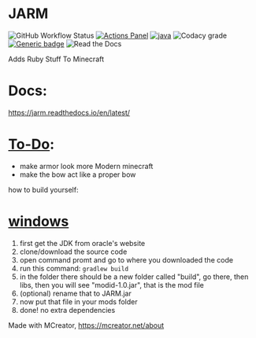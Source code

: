 # JARM
![GitHub Workflow Status](https://img.shields.io/github/workflow/status/Suyashtnt/JARM/Java%20CI%20with%20Gradle?style=for-the-badge)
[![Actions Panel](https://img.shields.io/badge/actionspanel-enabled-brightgreen?style=for-the-badge)](https://www.actionspanel.app/app/Suyashtnt/JARM)
[![java](https://img.shields.io/badge/uses-java-red.svg?style=for-the-badge)](https://java.com)
![Codacy grade](https://img.shields.io/codacy/grade/49ab17e7ec494f5dae14fc7f2374d3d0?style=for-the-badge)
[![Generic badge](https://img.shields.io/badge/Made_With-MCreator-brightgreen?style=for-the-badge)](https://mcreator.net/about)
![Read the Docs](https://img.shields.io/readthedocs/jarm?style=for-the-badge)

Adds Ruby Stuff To Minecraft

# Docs:
https://jarm.readthedocs.io/en/latest/

# [To-Do](#to-do):
- make armor look more Modern minecraft
- make the bow act like a proper bow



how to build yourself:

# [**windows**](#windows-build)
1. first get the JDK from oracle's website
2. clone/download the source code
3. open command promt and go to where you downloaded the code
4. run this command: `gradlew build`
5. in the folder there should be a new folder called "build", go there, then libs, then you will see "modid-1.0.jar", that is the mod file
6. (optional) rename that to JARM.jar
7. now put that file in your mods folder
8. done! no extra dependencies

Made with MCreator, https://mcreator.net/about
